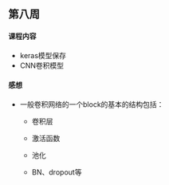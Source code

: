 ## 第八周

#### 课程内容

- keras模型保存
- CNN卷积模型

#### 感想

- 一般卷积网络的一个block的基本的结构包括：

  - 卷积层

  - 激活函数

  - 池化

  - BN、dropout等

    
